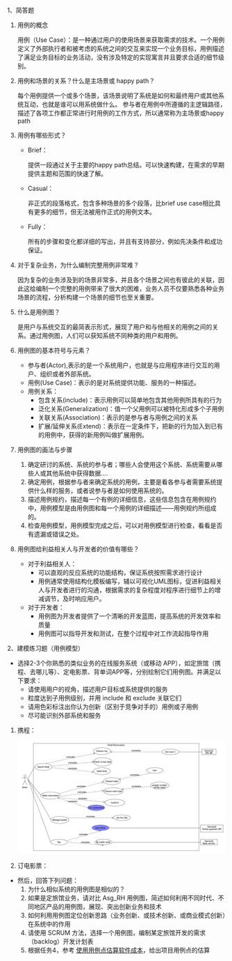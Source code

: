 1、简答题

1. 用例的概念

   用例（Use Case）：是一种通过用户的使用场景来获取需求的技术。一个用例定义了外部执行者和被考虑的系统之间的交互来实现一个业务目标，用例描述了满足业务目标的业务活动，没有涉及特定的实现寓言并且要求合适的细节级别。

2. 用例和场景的关系？什么是主场景或 happy path？

   每个用例提供一个或多个场景，该场景说明了系统是如何和最终用户或其他系统互动，也就是谁可以用系统做什么。 参与者在用例中所遵循的主逻辑路径，描述了各项工作都正常进行时用例的工作方式，所以通常称为主场景或happy path

3. 用例有哪些形式？

   - Brief：

     提供一段通过关于主要的happy path总结。可以快速构建，在需求的早期提供主题和范围的快速了解。

   - Casual：

     非正式的段落格式，包含多种场景的多个段落，比brief use case相比具有更多的细节，但无法被用作正式的用例文本。

   - Fully：

     所有的步骤和变化都详细的写出，并且有支持部分，例如先决条件和成功保证。

4. 对于复杂业务，为什么编制完整用例非常难？

   因为复杂的业务涉及到的场景非常多，并且各个场景之间也有彼此的关联，因此这给编制一个完整的用例带来了很大的困难，业务人员不仅要熟悉各种业务场景的流程，分析构建一个场景的细节也至关重要。

5. 什么是用例图？

   是用户与系统交互的最简表示形式，展现了用户和与他相关的用例之间的关系。通过用例图，人们可以获知系统不同种类的用户和用例。

6. 用例图的基本符号与元素？

   - 参与者(Actor),表示的是一个系统用户，也就是与应用程序进行交互的用户、组织或者外部系统。
   - 用例(Use Case)：表示的是对系统提供功能、服务的一种描述。
   - 用例关系：
     - 包含关系(include)：表示用例可以简单地包含其他用例所具有的行为
     - 泛化关系(Generalization)：值一个父用例可以被特化形成多个子用例
     - 关联关系(Association)：表示的是参与者与用例之间的关系
     - 扩展/延伸关系(Extend)：表示在一定条件下，把新的行为加入到已有的用例中，获得的新用例叫做扩展用例。

7. 用例图的画法与步骤

   1. 确定研讨的系统、系统的参与者；哪些人会使用这个系统、系统需要从哪些人或其他系统中获得数据….
   2. 确定用例，根据参与者来确定系统的用例，主要是看各参与者需要系统提供什么样的服务，或者说参与者是如何使用系统的。
   3. 描述用例规约，描述每一个有例的详细信息，这些信息包含在用例规约中，用例模型是由用例图和每一个用例的详细描述――用例规约所组成的。
   4. 检查用例模型，用例模型完成之后，可以对用例模型进行检查，看看是否有遗漏或错误之处。

8. 用例图给利益相关人与开发者的价值有哪些？

   - 对于利益相关人：
     - 可以直观的反应系统的功能结构，保证系统按照需求进行设计
     - 用例通常使用结构化模板编写，辅以可视化UML图标，促进利益相关人与开发者进行的沟通，根据需求的复杂程度对程序进行细节上的增减调节，及时响应用户。
   - 对于开发者：
     - 用例图为开发者提供了一个清晰的开发蓝图，提高系统的开发效率和质量
     - 用例图可以指导开发和测试，在整个过程中对工作流起指导作用

2、建模练习题（用例模型）

- 选择2-3个你熟悉的类似业务的在线服务系统（或移动 APP），如定旅馆（携程、去哪儿等）、定电影票、背单词APP等，分别绘制它们用例图。并满足以下要求：
  - 请使用用户的视角，描述用户目标或系统提供的服务
  - 粒度达到子用例级别，并用 include 和 exclude 关联它们
  - 请用色彩标注出你认为创新（区别于竞争对手的）用例或子用例
  - 尽可能识别外部系统和服务

1. 携程：

   ![1](./pic/1.jpg)

2. 订电影票：

- 然后，回答下列问题：
  1. 为什么相似系统的用例图是相似的？
  2. 如果是定旅馆业务，请对比 Asg_RH 用例图，简述如何利用不同时代、不同地区产品的用例图，展现、突出创新业务和技术
  3. 如何利用用例图定位创新思路（业务创新、或技术创新、或商业模式创新）在系统中的作用
  4. 请使用 SCRUM 方法，选择一个用例图，编制某定旅馆开发的需求（backlog）开发计划表
  5. 根据任务4，参考 [使用用例点估算软件成本](https://www.ibm.com/developerworks/cn/rational/edge/09/mar09/collaris_dekker/index.html)，给出项目用例点的估算